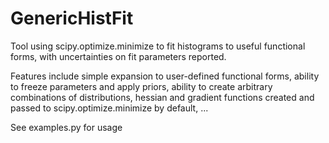# GenericHistFit
Tool using scipy.optimize.minimize to fit histograms to useful functional forms, with uncertainties on fit parameters reported.

Features include simple expansion to user-defined functional forms, ability to freeze parameters and apply priors, ability to create arbitrary combinations of distributions, hessian and gradient functions created and passed to scipy.optimize.minimize by default, ...

See examples.py for usage
